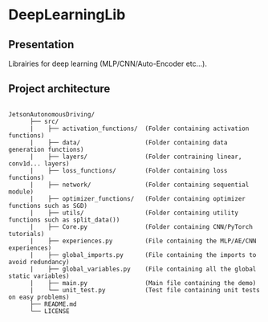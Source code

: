 # DeepLearningLib

## Presentation

Librairies for deep learning (MLP/CNN/Auto-Encoder etc...).

## Project architecture

<pre><code>
JetsonAutonomousDriving/
      ├── src/                   
      |    ├── activation_functions/  (Folder containing activation functions)
      |    ├── data/                  (Folder containing data generation functions)
      |    ├── layers/                (Folder contraining linear, conv1d... layers)
      |    ├── loss_functions/        (Folder containing loss functions)
      |    ├── network/               (Folder containing sequential module)
      |    ├── optimizer_functions/   (Folder containing optimizer functions such as SGD)
      |    ├── utils/                 (Folder containing utility functions such as split_data())
      |    ├── Core.py                (Folder containing CNN/PyTorch tutorials)
      |    ├── experiences.py         (File containing the MLP/AE/CNN experiences)
      |    ├── global_imports.py      (File containing the imports to avoid redundancy)
      |    ├── global_variables.py    (File containing all the global static variables)
      |    ├── main.py                (Main file containing the demo)
      |    └── unit_test.py           (Test file containing unit tests on easy problems) 
      ├── README.md		          
      └── LICENSE  
</pre></code>
